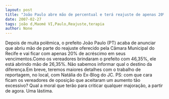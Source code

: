 ```yaml
---
layout: post
title: "João Paulo abre mão de percentual e terá reajuste de apenas 20%"
date: 2007-02-27
tags: joão d,Maomé VI,Paulo,Reajuste,terapia
author: None
---
```

Depois de muita polêmica, o prefeito João Paulo (PT) acaba de anunciar que abriu mão de parte do reajuste oferecido pela Câmara Municipal do Recife e vai ficar com apenas 20% de acréscimo em seus vencimentos.Como os vereadores brindaram o prefeito com 46,35%, ele está abrindo mão de 26,35%.
Não sabemos informar qual o destino da diferença.Em breve, teremos maiores detalhes com o trabalho de reportagem, no local, com Natália do Ex-Blog do JC.
PS: com que cara ficam os vereadores de oposição que aceitaram um aumento tão excessivo? Qual a moral que terão para criticar qualquer majoração, a partir de agora. Uma lástima. 